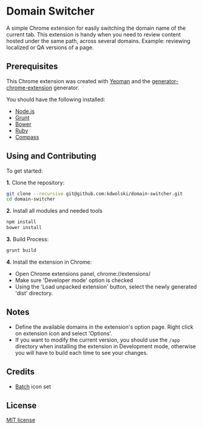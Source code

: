# Domain Switcher

A simple Chrome extension for easily switching the domain name of the current tab. This extension is handy when you need to review content hosted under the same path, across several domains. Example: reviewing localized or QA versions of a page.

## Prerequisites

This Chrome extension was created with [Yeoman](https://github.com/yeoman/yeoman) and the [generator-chrome-extension](https://github.com/yeoman/generator-chrome-extension) generator. 

You should have the following installed:

- [Node.js](http://nodejs.org/)
- [Grunt](http://gruntjs.com/)
- [Bower](http://bower.io/)
- [Ruby](http://ruby-lang.org/)
- [Compass](http://compass-style.org/install)

## Using and Contributing

To get started:

**1\.** Clone the repository:

```bash
git clone --recursive git@github.com:kdwolski/domain-switcher.git
cd domain-switcher
```

**2\.** Install all modules and needed tools

```bash
npm install
bower install
```
**3\.** Build Process:
```bash
grunt build
```
**4\.** Install the extension in Chrome:
- Open Chrome extensions panel, chrome://extensions/
- Make sure 'Developer mode' option is checked
- Using the 'Load unpacked extension' button, select the newly generated 'dist' directory. 

## Notes
- Define the available domains in the extension's option page. Right click on extension icon and select 'Options'.
- If you want to modify the current version, you should use the `/app` directory when installing the extension in Development mode, otherwise you will have to build each time to see your changes.

## Credits
- [Batch](http://adamwhitcroft.com/batch/) icon set 

## License

[MIT license](http://opensource.org/licenses/mit-license.php)
